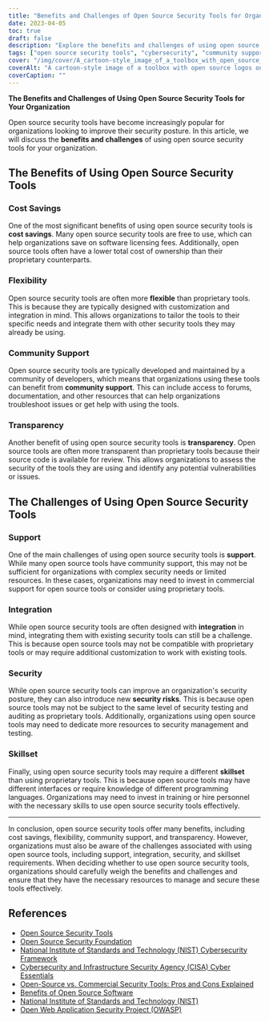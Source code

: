 ```yaml
---
title: "Benefits and Challenges of Open Source Security Tools for Organizations"
date: 2023-04-05
toc: true
draft: false
description: "Explore the benefits and challenges of using open source security tools to improve your organization's security posture."
tags: ["open source security tools", "cybersecurity", "community support", "transparency", "cost savings", "flexibility", "proprietary tools", "security risks", "skillset", "software licensing fees", "total cost of ownership", "commercial support", "programming languages", "integration", "security teswting", "auditing", "NIST", "CISA", "OWASP", "National Institute of Standards and Technology"]
cover: "/img/cover/A_cartoon-style_image_of_a_toolbox_with_open_source_logos.png"
coverAlt: "A cartoon-style image of a toolbox with open source logos on each tool, along with a shield with a lock in the center to represent cybersecurity, all on a background with binary code."
coverCaption: ""
---
```


**The Benefits and Challenges of Using Open Source Security Tools for Your Organization**

Open source security tools have become increasingly popular for organizations looking to improve their security posture. In this article, we will discuss the **benefits and challenges** of using open source security tools for your organization.

## The Benefits of Using Open Source Security Tools

### Cost Savings

One of the most significant benefits of using open source security tools is **cost savings**. Many open source security tools are free to use, which can help organizations save on software licensing fees. Additionally, open source tools often have a lower total cost of ownership than their proprietary counterparts.

### Flexibility

Open source security tools are often more **flexible** than proprietary tools. This is because they are typically designed with customization and integration in mind. This allows organizations to tailor the tools to their specific needs and integrate them with other security tools they may already be using.

### Community Support

Open source security tools are typically developed and maintained by a community of developers, which means that organizations using these tools can benefit from **community support**. This can include access to forums, documentation, and other resources that can help organizations troubleshoot issues or get help with using the tools.

### Transparency

Another benefit of using open source security tools is **transparency**. Open source tools are often more transparent than proprietary tools because their source code is available for review. This allows organizations to assess the security of the tools they are using and identify any potential vulnerabilities or issues.

## The Challenges of Using Open Source Security Tools

### Support

One of the main challenges of using open source security tools is **support**. While many open source tools have community support, this may not be sufficient for organizations with complex security needs or limited resources. In these cases, organizations may need to invest in commercial support for open source tools or consider using proprietary tools.

### Integration

While open source security tools are often designed with **integration** in mind, integrating them with existing security tools can still be a challenge. This is because open source tools may not be compatible with proprietary tools or may require additional customization to work with existing tools.

### Security

While open source security tools can improve an organization's security posture, they can also introduce new **security risks**. This is because open source tools may not be subject to the same level of security testing and auditing as proprietary tools. Additionally, organizations using open source tools may need to dedicate more resources to security management and testing.

### Skillset

Finally, using open source security tools may require a different **skillset** than using proprietary tools. This is because open source tools may have different interfaces or require knowledge of different programming languages. Organizations may need to invest in training or hire personnel with the necessary skills to use open source security tools effectively.

______

In conclusion, open source security tools offer many benefits, including cost savings, flexibility, community support, and transparency. However, organizations must also be aware of the challenges associated with using open source tools, including support, integration, security, and skillset requirements. When deciding whether to use open source security tools, organizations should carefully weigh the benefits and challenges and ensure that they have the necessary resources to manage and secure these tools effectively.

## References

- [Open Source Security Tools](https://opensource.com/tags/security)
- [Open Source Security Foundation](https://openSSF.org/)
- [National Institute of Standards and Technology (NIST) Cybersecurity Framework](https://www.nist.gov/cyberframework)
- [Cybersecurity and Infrastructure Security Agency (CISA) Cyber Essentials](https://www.cisa.gov/cyber-essentials)
- [Open-Source vs. Commercial Security Tools: Pros and Cons Explained](https://simeononsecurity.ch/articles/the-advantages-and-disadvantages-of-using-open-source-software-vs.-commercial-security-tools/)
- [Benefits of Open Source Software](https://opensource.com/resources/what-open-source)
- [National Institute of Standards and Technology (NIST)](https://www.nist.gov/)
- [Open Web Application Security Project (OWASP)](https://owasp.org/)



